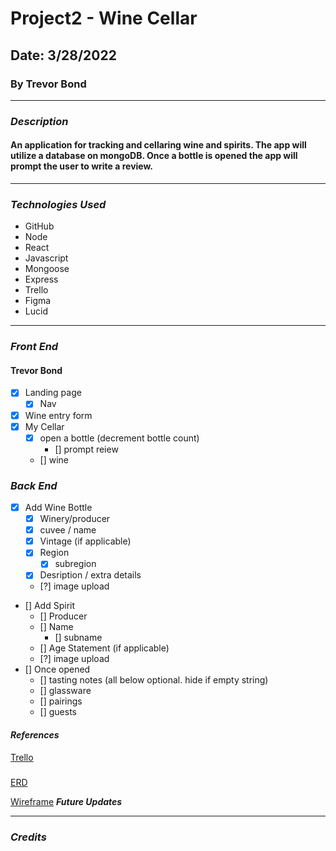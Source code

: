 # Project2 - Wine Cellar
## Date: 3/28/2022
### By Trevor Bond
***
### ***Description***
#### An application for tracking and cellaring wine and spirits. The app will utilize a database on mongoDB. Once a bottle is opened the app will prompt the user to write a review.
***
### ***Technologies Used***
* GitHub
* Node
* React
* Javascript
* Mongoose
* Express
* Trello
* Figma
* Lucid
***
### ***Front End***
#### Trevor Bond
- [x] Landing page
    - [x] Nav
- [x] Wine entry form
- [x] My Cellar
    - [x] open a bottle (decrement bottle count)
        - [] prompt reiew
    - [] wine
### ***Back End***
- [x] Add Wine Bottle
    - [x] Winery/producer
    - [x] cuvee / name
    - [x] Vintage (if applicable)
    - [x] Region 
        - [x] subregion
    - [x] Desription / extra details
    - [?] image upload
- [] Add Spirit
    - [] Producer
    - [] Name
        - [] subname
    - [] Age Statement (if applicable)
    - [?] image upload
- [] Once opened
    - [] tasting notes
    (all below optional. hide if empty string)
    - [] glassware
    - [] pairings
    - [] guests

#### ***References***
[Trello](https://trello.com/b/kBzgQtmI/p2-wine-cellar)    

### 
[ERD](https://lucid.app/lucidchart/12d6a6be-c6d5-427a-b971-bad62a343494/edit?invitationId=inv_8b393d44-1475-4d38-bcc7-896248f087de)

[Wireframe](https://www.figma.com/file/qXUumOnde5vpMNbBv41MvU/P2---Wine-Cellar?node-id=2%3A40)
***Future Updates***
***
### ***Credits***